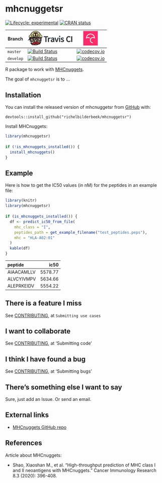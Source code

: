
<!-- README.md is generated from README.Rmd. Please edit that file -->

# mhcnuggetsr

<!-- badges: start -->

[![Lifecycle:
experimental](https://img.shields.io/badge/lifecycle-experimental-orange.svg)](https://www.tidyverse.org/lifecycle/#experimental)
[![CRAN
status](https://www.r-pkg.org/badges/version/mhcnuggetsr)](https://CRAN.R-project.org/package=mhcnuggetsr)

| Branch    | [![Travis CI logo](man/figures/TravisCI.png)](https://travis-ci.org)                                                                         | [![Codecov logo](man/figures/Codecov.png)](https://www.codecov.io)                                                                                                         |
| --------- | -------------------------------------------------------------------------------------------------------------------------------------------- | -------------------------------------------------------------------------------------------------------------------------------------------------------------------------- |
| `master`  | [![Build Status](https://travis-ci.org/richelbilderbeek/mhcnuggetsr.svg?branch=master)](https://travis-ci.org/richelbilderbeek/mhcnuggetsr)  | [![codecov.io](https://codecov.io/github/richelbilderbeek/mhcnuggetsr/coverage.svg?branch=master)](https://codecov.io/github/richelbilderbeek/mhcnuggetsr/branch/master)   |
| `develop` | [![Build Status](https://travis-ci.org/richelbilderbeek/mhcnuggetsr.svg?branch=develop)](https://travis-ci.org/richelbilderbeek/mhcnuggetsr) | [![codecov.io](https://codecov.io/github/richelbilderbeek/mhcnuggetsr/coverage.svg?branch=develop)](https://codecov.io/github/richelbilderbeek/mhcnuggetsr/branch/develop) |

<!-- badges: end -->

R package to work with
[MHCnuggets](https://github.com/KarchinLab/mhcnuggets).

The goal of `mhcnuggetsr` is to …

## Installation

You can install the released version of mhcnuggetsr from
[GitHub](https://github.com/) with:

    devtools::install_github("richelbilderbeek/mhcnuggetsr")

Install MHCnuggets:

``` r
library(mhcnuggetsr)

if (!is_mhcnuggets_installed()) {
  install_mhcnuggets()
}
```

## Example

Here is how to get the IC50 values (in nM) for the peptides in an
example file:

``` r
library(knitr)
library(mhcnuggetsr)

if (is_mhcnuggets_installed()) {
  df <- predict_ic50_from_file(
    mhc_class = "I",
    peptides_path = get_example_filename("test_peptides.peps"), 
    mhc = "HLA-A02:01"
  )
  kable(df)
}
```

| peptide    |    ic50 |
| :--------- | ------: |
| AIAACAMLLV | 5578.77 |
| ALVCYIVMPV | 5634.66 |
| ALEPRKEIDV | 5554.22 |

## There is a feature I miss

See [CONTRIBUTING](CONTRIBUTING.md), at `Submitting use cases`

## I want to collaborate

See [CONTRIBUTING](CONTRIBUTING.md), at ‘Submitting code’

## I think I have found a bug

See [CONTRIBUTING](CONTRIBUTING.md), at ‘Submitting bugs’

## There’s something else I want to say

Sure, just add an Issue. Or send an email.

## External links

  - [MHCnuggets GitHub repo](https://github.com/KarchinLab/mhcnuggets)

## References

Article about MHCnuggets:

  - Shao, Xiaoshan M., et al. “High-throughput prediction of MHC class I
    and II neoantigens with MHCnuggets.” Cancer Immunology Research 8.3
    (2020): 396-408.
